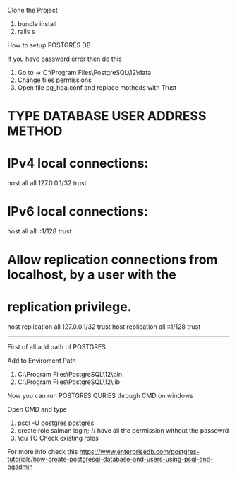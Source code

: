 Clone the Project 

1. bundle install
2. rails s 

How to setup POSTGRES DB

If you have password error then do this 
1. Go to -> C:\Program Files\PostgreSQL\12\data
2. Change files permissions
3. Open file pg_hba.conf and replace mothods with Trust 

# TYPE  DATABASE        USER            ADDRESS                 METHOD

# IPv4 local connections:
host    all             all             127.0.0.1/32            trust
# IPv6 local connections:
host    all             all             ::1/128                 trust
# Allow replication connections from localhost, by a user with the
# replication privilege.
host    replication     all             127.0.0.1/32            trust
host    replication     all             ::1/128                 trust

_______________________________________________________________________________

First of all add path of POSTGRES

Add to Enviroment Path 
1. C:\Program Files\PostgreSQL\12\bin
2. C:\Program Files\PostgreSQL\12\lib

Now you can run POSTGRES QURIES through CMD on windows

Open CMD and type 
1. psql -U postgres postgres
2. create role salman login; // have all the permission without the passowrd
3. \du TO Check existing roles

For more info check this 
https://www.enterprisedb.com/postgres-tutorials/how-create-postgresql-database-and-users-using-psql-and-pgadmin